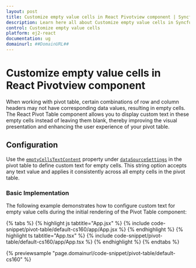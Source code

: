 ```yaml
---
layout: post
title: Customize empty value cells in React Pivotview component | Syncfusion
description: Learn here all about Customize empty value cells in Syncfusion React Pivotview component of Syncfusion Essential JS 2 and more.
control: Customize empty value cells 
platform: ej2-react
documentation: ug
domainurl: ##DomainURL##
---
```


# Customize empty value cells in React Pivotview component

When working with pivot table, certain combinations of row and column headers may not have corresponding data values, resulting in empty cells. The React Pivot Table component allows you to display custom text in these empty cells instead of leaving them blank, thereby improving the visual presentation and enhancing the user experience of your pivot table.

## Configuration

Use the [`emptyCellsTextContent`](https://ej2.syncfusion.com/react/documentation/api/pivotview/dataSourceSettingsModel/#emptycellstextcontent) property under [`dataSourceSettings`](https://ej2.syncfusion.com/react/documentation/api/pivotview/#datasourcesettings) in the pivot table to define custom text for empty cells. This string option accepts any text value and applies it consistently across all empty cells in the pivot table.

### Basic Implementation

The following example demonstrates how to configure custom text for empty value cells during the initial rendering of the Pivot Table component:

{% tabs %}
{% highlight js tabtitle="App.jsx" %}
{% include code-snippet/pivot-table/default-cs160/app/App.jsx %}
{% endhighlight %}
{% highlight ts tabtitle="App.tsx" %}
{% include code-snippet/pivot-table/default-cs160/app/App.tsx %}
{% endhighlight %}
{% endtabs %}

{% previewsample "page.domainurl/code-snippet/pivot-table/default-cs160" %}
